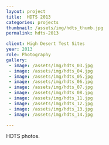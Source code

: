 ```yaml
---
layout: project
title:  HDTS 2013
categories: projects
thumbnail: /assets/img/hdts_thumb.jpg
permalink: hdts-2013

client: High Desert Test Sites
year: 2013
role: Photography
gallery:
 - image: /assets/img/hdts_03.jpg
 - image: /assets/img/hdts_04.jpg
 - image: /assets/img/hdts_05.jpg
 - image: /assets/img/hdts_06.jpg
 - image: /assets/img/hdts_07.jpg
 - image: /assets/img/hdts_08.jpg
 - image: /assets/img/hdts_11.jpg
 - image: /assets/img/hdts_12.jpg
 - image: /assets/img/hdts_13.jpg
 - image: /assets/img/hdts_14.jpg

---
```


HDTS photos.